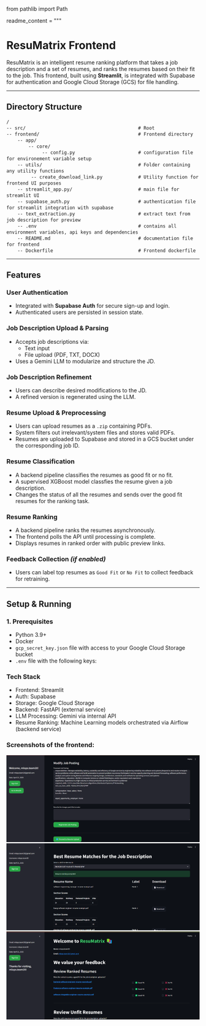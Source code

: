 from pathlib import Path

readme_content = """

# ResuMatrix Frontend

ResuMatrix is an intelligent resume ranking platform that takes a job description and a set of resumes, and ranks the resumes based on their fit to the job. This frontend, built using **Streamlit**, is integrated with Supabase for authentication and Google Cloud Storage (GCS) for file handling.

---

## Directory Structure

```
/                              
-- src/                                         # Root 
-- frontend/                                    # Frontend directory
    -- app/ 
        -- core/
             -- config.py                       # configuration file for environement variable setup                
    -- utils/                                   # Folder containing any utility functions
         -- create_download_link.py             # Utility function for frontend UI purposes
    -- streamlit_app.py/                        # main file for streamlit UI
    -- supabase_auth.py                         # authentication file for streamlit integration with supabase
    -- text_extraction.py                       # extract text from job description for preview
    -- .env                                     # contains all environment variables, api keys and dependencies
    -- README.md                                # documentation file for frontend
    -- Dockerfile                               # Frontend dockerfile              
```

---

## Features

### User Authentication
- Integrated with **Supabase Auth** for secure sign-up and login.
- Authenticated users are persisted in session state.

### Job Description Upload & Parsing
- Accepts job descriptions via:
  - Text input
  - File upload (PDF, TXT, DOCX)
- Uses a Gemini LLM to modularize and structure the JD.

### Job Description Refinement
- Users can describe desired modifications to the JD.
- A refined version is regenerated using the LLM.

### Resume Upload & Preprocessing
- Users can upload resumes as a `.zip` containing PDFs.
- System filters out irrelevant/system files and stores valid PDFs.
- Resumes are uploaded to Supabase and stored in a GCS bucket under the corresponding job ID.

### Resume Classification
- A backend pipeline classifies the resumes as good fit or no fit.
- A supervised XGBoost model classfies the resume given a job description.
- Changes the status of all the resumes and sends over the good fit resumes for the ranking task.

### Resume Ranking
- A backend pipeline ranks the resumes asynchronously.
- The frontend polls the API until processing is complete.
- Displays resumes in ranked order with public preview links.

### Feedback Collection *(if enabled)*
- Users can label top resumes as `Good Fit` or `No Fit` to collect feedback for retraining.

---

## Setup & Running

### 1. Prerequisites

- Python 3.9+
- Docker
- `gcp_secret_key.json` file with access to your Google Cloud Storage bucket
- `.env` file with the following keys:

### Tech Stack

- Frontend: Streamlit
- Auth: Supabase
- Storage: Google Cloud Storage
- Backend: FastAPI (external service)
- LLM Processing: Gemini via internal API
- Resume Ranking: Machine Learning models orchestrated via Airflow (backend service)

### Screenshots of the frontend:

![ResuMatrix Job Description Page](/frontend/res/resumatrix_job_description.png)
![ResuMatrix Resume Ranking Page](/frontend/res/resumatrix_resumes_dashboard.png)
![ResuMatrix Feedback Page](/frontend/res/resumes_feedback.png)

